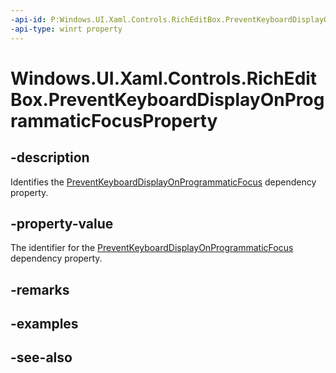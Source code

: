 ```yaml
---
-api-id: P:Windows.UI.Xaml.Controls.RichEditBox.PreventKeyboardDisplayOnProgrammaticFocusProperty
-api-type: winrt property
---
```


<!-- Property syntax
public Windows.UI.Xaml.DependencyProperty PreventKeyboardDisplayOnProgrammaticFocusProperty { get; }
-->

# Windows.UI.Xaml.Controls.RichEditBox.PreventKeyboardDisplayOnProgrammaticFocusProperty

## -description
Identifies the [PreventKeyboardDisplayOnProgrammaticFocus](richeditbox_preventkeyboarddisplayonprogrammaticfocus.md) dependency property.



## -property-value
The identifier for the [PreventKeyboardDisplayOnProgrammaticFocus](richeditbox_preventkeyboarddisplayonprogrammaticfocus.md) dependency property.

## -remarks

## -examples

## -see-also
